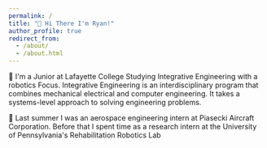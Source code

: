 ```yaml
---
permalink: /
title: "👋 Hi There I'm Ryan!"
author_profile: true
redirect_from: 
  - /about/
  - /about.html
---
```

🏫 I'm a Junior at Lafayette College Studying Integrative Engineering with a robotics Focus.
Integrative Engineering is an interdisciplinary program that combines mechanical electrical and computer engineering. It takes a systems-level approach to solving engineering problems.

🔬 Last summer I was an aerospace engineering intern at Piasecki Aircraft Corporation. Before that I spent time as a research intern at the University of Pennsylvania's Rehabilitation Robotics Lab





